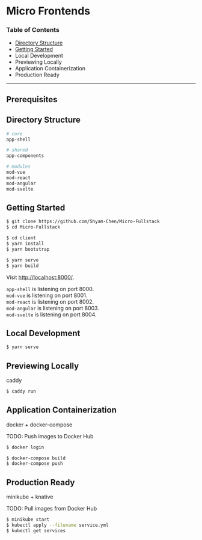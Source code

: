 # Micro Frontends

### Table of Contents

- [Directory Structure](#directory-structure)
- [Getting Started](#getting-started)
- Local Development
- Previewing Locally
- Application Containerization
- Production Ready

---

## Prerequisites

## Directory Structure

```sh
# core
app-shell

# shared
app-components

# modules
mod-vue
mod-react
mod-angular
mod-svelte
```

## Getting Started

```sh
$ git clone https://github.com/Shyam-Chen/Micro-Fullstack
$ cd Micro-Fullstack

$ cd client
$ yarn install
$ yarn bootstrap

$ yarn serve
$ yarn build
```

Visit [http://localhost:8000/](http://localhost:8000/).

`app-shell` is listening on port 8000.<br>
`mod-vue` is listening on port 8001.<br>
`mod-react` is listening on port 8002.<br>
`mod-angular` is listening on port 8003.<br>
`mod-svelte` is listening on port 8004.

## Local Development

```sh
$ yarn serve
```

## Previewing Locally

caddy

```sh
$ caddy run
```

## Application Containerization

docker + docker-compose

TODO: Push images to Docker Hub

```sh
$ docker login

$ docker-compose build
$ docker-compose push
```

## Production Ready

minikube + knative

TODO: Pull images from Docker Hub

```sh
$ minikube start
$ kubectl apply --filename service.yml
$ kubectl get services
```
